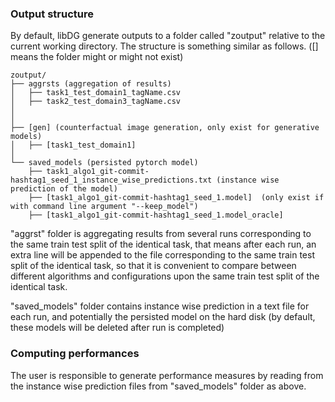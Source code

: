 ### Output structure
By default, libDG generate outputs to a folder called "zoutput" relative to the current working directory. The structure is something similar as follows. ([] means the folder might or might not exist)

```
zoutput/
├── aggrsts (aggregation of results)
│   ├── task1_test_domain1_tagName.csv
│   ├── task2_test_domain3_tagName.csv
│   
│  
├── [gen] (counterfactual image generation, only exist for generative models)
│   ├── [task1_test_domain1]
│   
└── saved_models (persisted pytorch model)
    ├── task1_algo1_git-commit-hashtag1_seed_1_instance_wise_predictions.txt (instance wise prediction of the model)
    ├── [task1_algo1_git-commit-hashtag1_seed_1.model]  (only exist if with command line argument "--keep_model")
    ├── [task1_algo1_git-commit-hashtag1_seed_1.model_oracle]
```

"aggrst" folder is aggregating results from several runs corresponding to the same train test split of the identical task, that means after each run, an extra line will be appended to the file corresponding to the same train test split of the identical task, so that it is convenient to compare between different algorithms and configurations upon the same train test split of the identical task.

"saved_models" folder contains instance wise prediction in a text file for each run, and potentially the persisted model on the hard disk (by default, these models will be deleted after run is completed)

### Computing performances
The user is responsible to generate performance measures by reading from the instance wise prediction files from "saved_models" folder as above.
